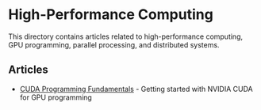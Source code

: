 # High-Performance Computing

This directory contains articles related to high-performance computing, GPU programming, parallel processing, and distributed systems.

## Articles

- [CUDA Programming Fundamentals](cuda-fundamentals.md) - Getting started with NVIDIA CUDA for GPU programming 